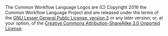 The Common Workflow Language Logos are (C) Copyright 2016 the Common Workflow Language Project and are released under the
terms of the [GNU Lesser General Public License, version 3](https://www.gnu.org/licenses/lgpl-3.0.html) or any later version; or, at your option, of the [Creative Commons Attribution-ShareAlike 3.0 Unported License](https://creativecommons.org/licenses/by-sa/3.0/).
